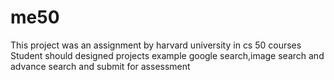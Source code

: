 # me50
This project was an assignment by harvard university in cs 50 courses
Student should designed projects example google search,image search and advance search
and submit for assessment

